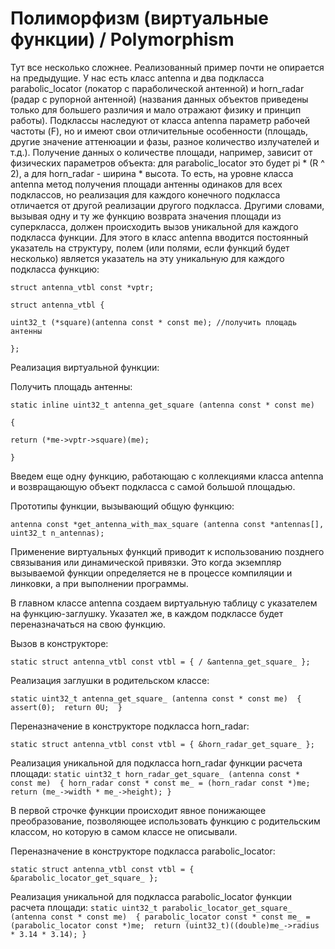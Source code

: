 # Полиморфизм (виртуальные функции) / Polymorphism
Тут все несколько сложнее. Реализованный пример почти не опирается на предыдущие. У нас есть класс antenna и два подкласса parabolic_locator (локатор с параболической антенной) и horn_radar (радар с рупорной антенной) (названия данных объектов приведены только для большего различия и мало отражают физику и принцип работы). Подклассы наследуют от класса antenna параметр рабочей частоты (F), но и имеют свои отличительные особенности (площадь, другие значение аттенюации и фазы, разное количество излучателей и т.д.). Получение данных о количестве площади, например, зависит от физических параметров объекта: для parabolic_locator это будет pi * (R ^ 2), а для horn_radar - ширина * высота. То есть, на уровне класса antenna метод получения площади антенны одинаков для всех подклассов, но реализация для каждого конечного подкласса отличается от другой реализации другого подкласса. Другими словами, вызывая одну и ту же функцию возврата значения площади из суперкласса, должен происходить вызов уникальной для каждого подкласса функции. Для этого в класс antenna вводится постоянный указатель на структуру, полем (или полями, если функций будет несколько) является указатель на эту уникальную для каждого подкласса функцию:


`struct antenna_vtbl const *vptr;`

`struct antenna_vtbl {`
	
	uint32_t (*square)(antenna const * const me); //получить площадь антенны	
  
`};`

Реализация виртуальной функции:

Получить площадь антенны:

`static inline uint32_t antenna_get_square (antenna const * const me)`

`{`

	return (*me->vptr->square)(me);  
    
`}`

Введем еще одну функцию, работающаю с коллекциями класса antenna и возвращающую объект подкласса с самой большой площадью.

Прототипы функции, вызывающий общую функцию:

`antenna const *get_antenna_with_max_square (antenna const *antennas[], uint32_t n_antennas);`

Применение виртуальных функций приводит к использованию позднего связывания или динамической привязки. Это когда экземпляр вызываемой функции определяется не в процессе компиляции и линковки, а при выполнении программы.

В главном классе antenna создаем виртуальную таблицу с указателем на функцию-заглушку. Указател же, в каждом подклассе будет переназначаться на свою функцию.

Вызов в конструкторе:

`static struct antenna_vtbl const vtbl = { /
	&antenna_get_square_
};`

Реализация заглушки в родительском классе:

`static uint32_t antenna_get_square_ (antenna const * const me) 
{
    assert(0); 
    return 0U; 
}`

Переназначение в конструкторе подкласса horn_radar:

`static struct antenna_vtbl const vtbl = {
	&horn_radar_get_square_
};`

Реализация уникальной для подкласса horn_radar функции расчета площади:
`static uint32_t horn_radar_get_square_ (antenna const * const me) 
{
    horn_radar const * const me_ = (horn_radar const *)me; 
    return (me_->width * me_->height);
}`

В первой строчке функции происходит явное понижающее преобразование, позволяющее использовать функцию с родительским классом, но которую в самом классе не описывали.

Переназначение в конструкторе подкласса parabolic_locator:

`static struct antenna_vtbl const vtbl = {
	&parabolic_locator_get_square_
};`

Реализация уникальной для подкласса parabolic_locator функции расчета площади:
`static uint32_t parabolic_locator_get_square_ (antenna const * const me) 
{
    parabolic_locator const * const me_ = (parabolic_locator const *)me; 
    return (uint32_t)((double)me_->radius * 3.14 * 3.14);
}`
